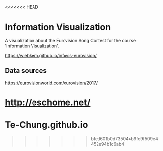 <<<<<<< HEAD
# Information Visualization
A visualization about the Eurovision Song Contest for the course 'Information Visualization'.

https://wiebkem.github.io/infovis-eurovision/

## Data sources
https://eurovisionworld.com/eurovision/2017/

http://eschome.net/
=======
# Te-Chung.github.io
>>>>>>> bfed601b0d735044b9fc9f509e4452e94b1c6ab4
